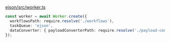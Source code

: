 <!--SNIPSTART typescript-ejson-worker -->
[ejson/src/worker.ts](https://github.com/temporalio/samples-typescript/blob/main/ejson/src/worker.ts)
```ts
const worker = await Worker.create({
  workflowsPath: require.resolve('./workflows'),
  taskQueue: 'ejson',
  dataConverter: { payloadConverterPath: require.resolve('./payload-converter') },
});
```
<!--SNIPEND-->
